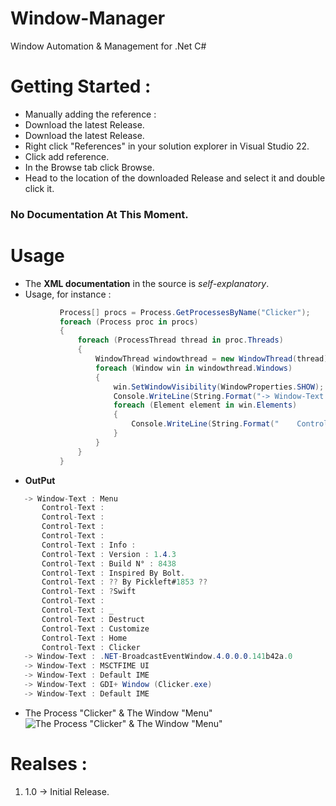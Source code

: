 # Window-Manager
Window Automation &amp; Management for .Net C#

# Getting Started :
 * Manually adding the reference :
  * Download the latest Release.
  * Download the latest Release.
  * Right click "References" in your solution explorer in Visual Studio 22.
  * Click add reference.
  * In the Browse tab click Browse.
  * Head to the location of the downloaded Release and select it and double click it.

### No Documentation At This Moment.

# Usage
 * The **XML documentation** in the source is *self-explanatory*.
 * Usage, for instance :
 ```cs
            Process[] procs = Process.GetProcessesByName("Clicker");
            foreach (Process proc in procs)
            {
                foreach (ProcessThread thread in proc.Threads)
                {
                    WindowThread windowthread = new WindowThread(thread);
                    foreach (Window win in windowthread.Windows)
                    {
                        win.SetWindowVisibility(WindowProperties.SHOW);
                        Console.WriteLine(String.Format("-> Window-Text : {0}", win.Text));
                        foreach (Element element in win.Elements)
                        {
                            Console.WriteLine(String.Format("    Control-Text : {0}", element.Text));
                        }
                    }
                }
            }
 ```
 * **OutPut** 
 ```cs
    -> Window-Text : Menu
        Control-Text :
        Control-Text :
        Control-Text :
        Control-Text :
        Control-Text : Info :
        Control-Text : Version : 1.4.3
        Control-Text : Build N° : 8438
        Control-Text : Inspired By Bolt.
        Control-Text : ?? By Pickleft#1853 ??
        Control-Text : ?Swift
        Control-Text :
        Control-Text : _
        Control-Text : Destruct
        Control-Text : Customize
        Control-Text : Home
        Control-Text : Clicker
    -> Window-Text : .NET-BroadcastEventWindow.4.0.0.0.141b42a.0
    -> Window-Text : MSCTFIME UI
    -> Window-Text : Default IME
    -> Window-Text : GDI+ Window (Clicker.exe)
    -> Window-Text : Default IME
 ```
 * The Process "Clicker" & The Window "Menu"
 ![The Process "Clicker" & The Window "Menu"](https://user-images.githubusercontent.com/76597572/219881393-e4411b84-09fa-470c-9864-8934f13259aa.png)
 
# Realses : 
 1. 1.0 -> Initial Release.
